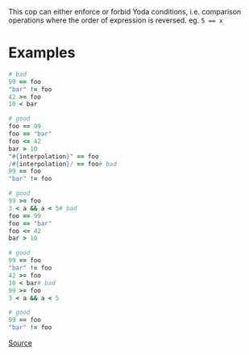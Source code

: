 
This cop can either enforce or forbid Yoda conditions,
i.e. comparison operations where the order of expression is reversed.
eg. `5 == x`

# Examples

```ruby
# bad
99 == foo
"bar" != foo
42 >= foo
10 < bar

# good
foo == 99
foo == "bar"
foo <= 42
bar > 10
"#{interpolation}" == foo
/#{interpolation}/ == foo# bad
99 == foo
"bar" != foo

# good
99 >= foo
3 < a && a < 5# bad
foo == 99
foo == "bar"
foo <= 42
bar > 10

# good
99 == foo
"bar" != foo
42 >= foo
10 < bar# bad
99 >= foo
3 < a && a < 5

# good
99 == foo
"bar" != foo
```

[Source](http://www.rubydoc.info/gems/rubocop/RuboCop/Cop/Style/YodaCondition)